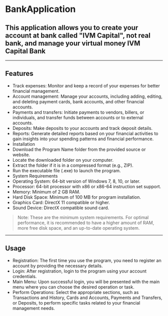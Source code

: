 # BankApplication
## This application allows you to create your account at bank called "IVM Capital", not real bank, and manage your virtual money IVM Capital Bank
---
## Features
+ Track expenses: Monitor and keep a record of your expenses for better financial management.
+ Account management: Manage your accounts, including adding, editing, and deleting payment cards, bank accounts, and other financial accounts.
+ Payments and transfers: Initiate payments to vendors, billers, or individuals, and transfer funds between accounts or to external accounts.
+ Deposits: Make deposits to your accounts and track deposit details.
+ Reports: Generate detailed reports based on your financial activities to gain insights into your spending patterns and financial performance.
+ Installation
+ Download the Program Name folder from the provided source or website.
+ Locate the downloaded folder on your computer.
+ Extract the folder if it is in a compressed format (e.g., ZIP).
+ Run the executable file (.exe) to launch the program.
+ System Requirements
+ Operating System: 64-bit version of Windows 7, 8, 10, or later.
+ Processor: 64-bit processor with x86 or x86-64 instruction set support.
+ Memory: Minimum of 2 GB RAM.
+ Hard Disk Space: Minimum of 100 MB for program installation.
+ Graphics Card: DirectX 11 compatible or higher.
+ Sound Device: DirectX compatible sound card.
> Note: These are the minimum system requirements. For optimal performance, it is recommended to have a higher amount of RAM, more free disk space, and an up-to-date operating system.
 ---
 ## Usage
+ Registration: The first time you use the program, you need to register an account by providing the necessary details.
+ Login: After registration, login to the program using your account credentials.
+ Main Menu: Upon successful login, you will be presented with the main menu where you can choose the desired operation or task.
+ Perform Operations: Select the appropriate sections, such as Transactions and History, Cards and Accounts, Payments and Transfers, or Deposits, to perform specific tasks related to your financial management needs.
 

